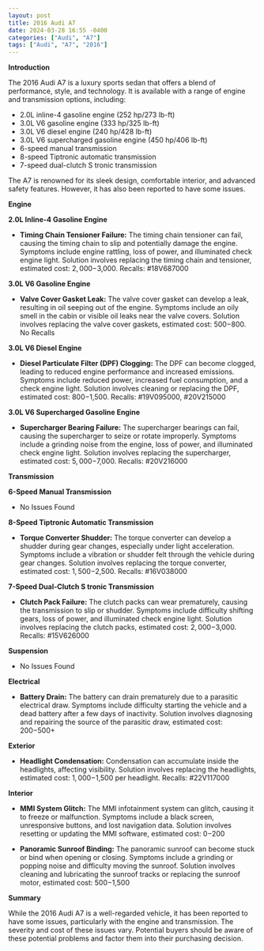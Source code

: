 ```yaml
---
layout: post
title: 2016 Audi A7
date: 2024-03-28 16:55 -0400
categories: ["Audi", "A7"]
tags: ["Audi", "A7", "2016"]
---
```

**Introduction**

The 2016 Audi A7 is a luxury sports sedan that offers a blend of performance, style, and technology. It is available with a range of engine and transmission options, including:

* 2.0L inline-4 gasoline engine (252 hp/273 lb-ft)
* 3.0L V6 gasoline engine (333 hp/325 lb-ft)
* 3.0L V6 diesel engine (240 hp/428 lb-ft)
* 3.0L V6 supercharged gasoline engine (450 hp/406 lb-ft)
* 6-speed manual transmission
* 8-speed Tiptronic automatic transmission
* 7-speed dual-clutch S tronic transmission

The A7 is renowned for its sleek design, comfortable interior, and advanced safety features. However, it has also been reported to have some issues.

**Engine**

**2.0L Inline-4 Gasoline Engine**

* **Timing Chain Tensioner Failure:** The timing chain tensioner can fail, causing the timing chain to slip and potentially damage the engine. Symptoms include engine rattling, loss of power, and illuminated check engine light. Solution involves replacing the timing chain and tensioner, estimated cost: $2,000-$3,000. Recalls: #18V687000

**3.0L V6 Gasoline Engine**

* **Valve Cover Gasket Leak:** The valve cover gasket can develop a leak, resulting in oil seeping out of the engine. Symptoms include an oily smell in the cabin or visible oil leaks near the valve covers. Solution involves replacing the valve cover gaskets, estimated cost: $500-$800. No Recalls

**3.0L V6 Diesel Engine**

* **Diesel Particulate Filter (DPF) Clogging:** The DPF can become clogged, leading to reduced engine performance and increased emissions. Symptoms include reduced power, increased fuel consumption, and a check engine light. Solution involves cleaning or replacing the DPF, estimated cost: $800-$1,500. Recalls: #19V095000, #20V215000

**3.0L V6 Supercharged Gasoline Engine**

* **Supercharger Bearing Failure:** The supercharger bearings can fail, causing the supercharger to seize or rotate improperly. Symptoms include a grinding noise from the engine, loss of power, and illuminated check engine light. Solution involves replacing the supercharger, estimated cost: $5,000-$7,000. Recalls: #20V216000

**Transmission**

**6-Speed Manual Transmission**

* No Issues Found

**8-Speed Tiptronic Automatic Transmission**

* **Torque Converter Shudder:** The torque converter can develop a shudder during gear changes, especially under light acceleration. Symptoms include a vibration or shudder felt through the vehicle during gear changes. Solution involves replacing the torque converter, estimated cost: $1,500-$2,500. Recalls: #16V038000

**7-Speed Dual-Clutch S tronic Transmission**

* **Clutch Pack Failure:** The clutch packs can wear prematurely, causing the transmission to slip or shudder. Symptoms include difficulty shifting gears, loss of power, and illuminated check engine light. Solution involves replacing the clutch packs, estimated cost: $2,000-$3,000. Recalls: #15V626000

**Suspension**

* No Issues Found

**Electrical**

* **Battery Drain:** The battery can drain prematurely due to a parasitic electrical draw. Symptoms include difficulty starting the vehicle and a dead battery after a few days of inactivity. Solution involves diagnosing and repairing the source of the parasitic draw, estimated cost: $200-$500+

**Exterior**

* **Headlight Condensation:** Condensation can accumulate inside the headlights, affecting visibility. Solution involves replacing the headlights, estimated cost: $1,000-$1,500 per headlight. Recalls: #22V117000

**Interior**

* **MMI System Glitch:** The MMI infotainment system can glitch, causing it to freeze or malfunction. Symptoms include a black screen, unresponsive buttons, and lost navigation data. Solution involves resetting or updating the MMI software, estimated cost: $0-$200

* **Panoramic Sunroof Binding:** The panoramic sunroof can become stuck or bind when opening or closing. Symptoms include a grinding or popping noise and difficulty moving the sunroof. Solution involves cleaning and lubricating the sunroof tracks or replacing the sunroof motor, estimated cost: $500-$1,500

**Summary**

While the 2016 Audi A7 is a well-regarded vehicle, it has been reported to have some issues, particularly with the engine and transmission. The severity and cost of these issues vary. Potential buyers should be aware of these potential problems and factor them into their purchasing decision.
